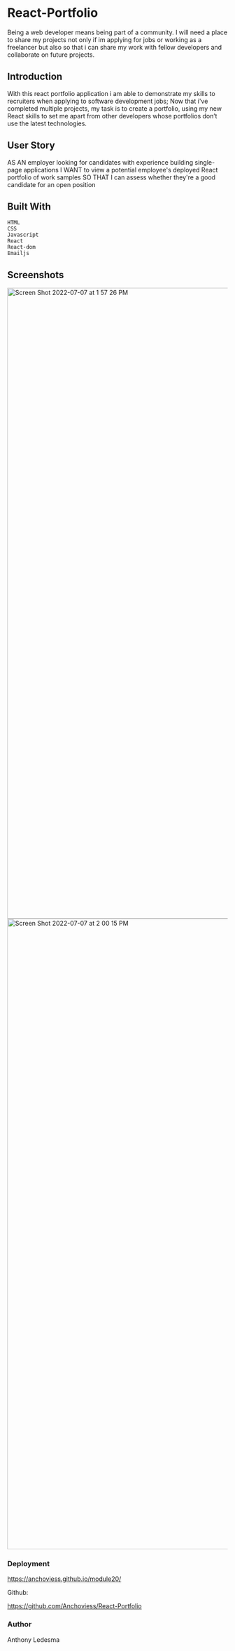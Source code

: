 # React-Portfolio

Being a web developer means being part of a community. I will need a place to share my projects not only if im applying 
for jobs or working as a freelancer but also so that i can share my work 
with fellow developers and collaborate on future projects. 

## Introduction

With this react portfolio application i am able to demonstrate my skills to recruiters when applying to software development jobs;
Now that i've completed multiple projects, my task is to create a portfolio, using my new React skills to set me apart from other developers
whose portfolios don’t use the latest technologies.

## User Story

AS AN employer looking for candidates with experience building single-page applications
I WANT to view a potential employee's deployed React portfolio of work samples
SO THAT I can assess whether they're a good candidate for an open position

## Built With

    HTML
    CSS
    Javascript
    React
    React-dom
    Emailjs
    
## Screenshots 

<img width="1440" alt="Screen Shot 2022-07-07 at 1 57 26 PM" src="https://user-images.githubusercontent.com/97990379/177871005-c60aa3f4-ef5d-41ec-a592-8eef345c4571.png">

<img width="1440" alt="Screen Shot 2022-07-07 at 2 00 15 PM" src="https://user-images.githubusercontent.com/97990379/177871076-527ab03c-ded9-45c9-ac13-a0ebc23343ee.png">


### Deployment

https://anchoviess.github.io/module20/

Github:

https://github.com/Anchoviess/React-Portfolio

### Author

Anthony Ledesma


